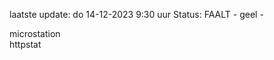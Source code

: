 laatste update: 
do 14-12-2023  9:30   uur 
Status: FAALT - geel - 
<div class="service Y">microstation</div><div class="service G">httpstat</div>